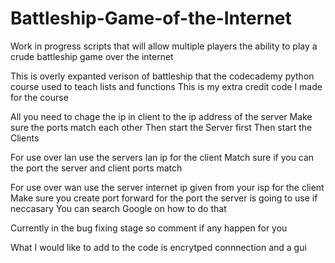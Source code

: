 # Battleship-Game-of-the-Internet
Work in progress scripts that will allow multiple players the ability to  play a crude battleship game over the internet

This is overly expanted verison of battleship that the codecademy python course used to teach lists and functions
This is my extra credit code I made for the course

All you need to chage the ip in client to the ip address of the server 
Make sure the ports match each other 
Then start the Server first 
Then start the Clients

For use over lan use the servers lan ip for the client Match sure if you can the port the server and client ports match

For use over wan use the server internet ip given from your isp for the client Make sure you create port forward for the port the server is going to use if neccasary You can search Google on how to do that

Currently in the bug fixing stage so comment if any happen for you

What I would like to add to the code is encrytped connnection and a gui
